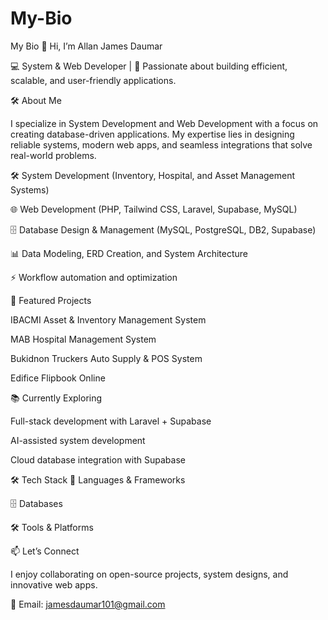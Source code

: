 # My-Bio


My Bio
👋 Hi, I’m Allan James Daumar

💻 System & Web Developer | 🚀 Passionate about building efficient, scalable, and user-friendly applications.

🛠️ About Me

I specialize in System Development and Web Development with a focus on creating database-driven applications. My expertise lies in designing reliable systems, modern web apps, and seamless integrations that solve real-world problems.

🛠️ System Development (Inventory, Hospital, and Asset Management Systems)

🌐 Web Development (PHP, Tailwind CSS, Laravel, Supabase, MySQL)

🗄️ Database Design & Management (MySQL, PostgreSQL, DB2, Supabase)

📊 Data Modeling, ERD Creation, and System Architecture

⚡ Workflow automation and optimization

🚀 Featured Projects

IBACMI Asset & Inventory Management System

MAB Hospital Management System

Bukidnon Truckers Auto Supply & POS System

Edifice Flipbook Online

📚 Currently Exploring

Full-stack development with Laravel + Supabase

AI-assisted system development

Cloud database integration with Supabase

🛠️ Tech Stack
🚀 Languages & Frameworks










🗄️ Databases








🛠️ Tools & Platforms








📫 Let’s Connect

I enjoy collaborating on open-source projects, system designs, and innovative web apps.

📧 Email: jamesdaumar101@gmail.com
